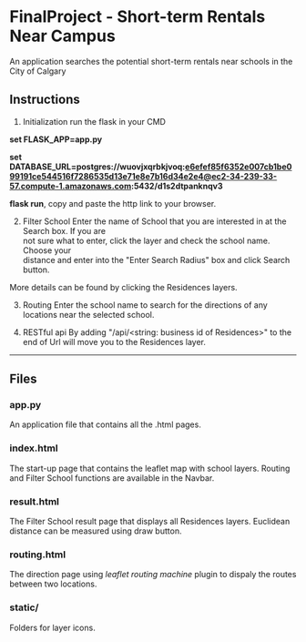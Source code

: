 # FinalProject - Short-term Rentals Near Campus
An application searches the potential short-term rentals near schools in the City of Calgary

## Instructions
1. Initialization
  run the flask in your CMD

  **set FLASK_APP=app.py**

  **set DATABASE_URL=postgres://wuovjxqrbkjvoq:e6efef85f6352e007cb1be099191ce544516f7286535d13e71e8e7b16d34e2e4@ec2-34-239-33-57.compute-1.amazonaws.com:5432/d1s2dtpanknqv3**

  **flask run**, copy and paste the http link to your browser.

2. Filter School
  Enter the name of School that you are interested in at the Search box. If you are\
  not sure what to enter, click the layer and check the school name. Choose your \
  distance and enter into the "Enter Search Radius" box and click Search button.

  More details can be found by clicking the Residences layers.

3. Routing
  Enter the school name to search for the directions of any locations near the selected school.

4. RESTful api
  By adding "/api/<string: business id of Residences>" to the end of Url will move
  you to the Residences layer.
***
## Files

### app.py
An application file that contains all the .html pages.

### index.html
The start-up page that contains the leaflet map with school layers. Routing and Filter School functions are available in the Navbar.

### result.html
The Filter School result page that displays all Residences layers. Euclidean distance can be measured using draw button.

### routing.html
The direction page using *leaflet routing machine* plugin to dispaly the routes between two locations.

### static/
Folders for layer icons.

